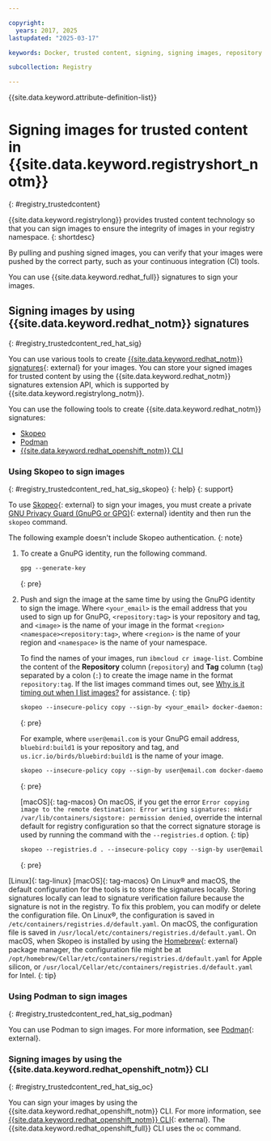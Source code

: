 ```yaml
---

copyright:
  years: 2017, 2025
lastupdated: "2025-03-17"

keywords: Docker, trusted content, signing, signing images, repository keys, trust, revoking trust, signing key, skopeo, podman, Red Hat signatures, sign images, images, signatures, cli

subcollection: Registry

---
```


{{site.data.keyword.attribute-definition-list}}

# Signing images for trusted content in {{site.data.keyword.registryshort_notm}}
{: #registry_trustedcontent}

{{site.data.keyword.registrylong}} provides trusted content technology so that you can sign images to ensure the integrity of images in your registry namespace.
{: shortdesc}

By pulling and pushing signed images, you can verify that your images were pushed by the correct party, such as your continuous integration (CI) tools.

You can use {{site.data.keyword.redhat_full}} signatures to sign your images.

## Signing images by using {{site.data.keyword.redhat_notm}} signatures
{: #registry_trustedcontent_red_hat_sig}

You can use various tools to create [{{site.data.keyword.redhat_notm}} signatures](https://www.redhat.com/en/blog/container-image-signing){: external} for your images. You can store your signed images for trusted content by using the {{site.data.keyword.redhat_notm}} signatures extension API, which is supported by {{site.data.keyword.registrylong_notm}}.

You can use the following tools to create {{site.data.keyword.redhat_notm}} signatures:

- [Skopeo](#registry_trustedcontent_red_hat_sig_skopeo)
- [Podman](#registry_trustedcontent_red_hat_sig_podman)
- [{{site.data.keyword.redhat_openshift_notm}} CLI](#registry_trustedcontent_red_hat_sig_oc)

### Using Skopeo to sign images
{: #registry_trustedcontent_red_hat_sig_skopeo}
{: help}
{: support}

To use [Skopeo](https://github.com/containers/skopeo){: external} to sign your images, you must create a private [GNU Privacy Guard (GnuPG or GPG)](https://gnupg.org/){: external} identity and then run the `skopeo` command.

The following example doesn't include Skopeo authentication.
{: note}

1. To create a GnuPG identity, run the following command.

    ```txt
    gpg --generate-key
    ```
    {: pre}

2. Push and sign the image at the same time by using the GnuPG identity to sign the image. Where `<your_email>` is the email address that you used to sign up for GnuPG, `<repository:tag>` is your repository and tag, and `<image>` is the name of your image in the format `<region><namespace><repository:tag>`, where `<region>` is the name of your region and `<namespace>` is the name of your namespace.

    To find the names of your images, run `ibmcloud cr image-list`. Combine the content of the **Repository** column (`repository`) and **Tag** column (`tag`) separated by a colon (`:`) to create the image name in the format `repository:tag`. If the list images command times out, see [Why is it timing out when I list images?](/docs/Registry?topic=Registry-troubleshoot-image-timeout) for assistance.
    {: tip}

    ```txt
    skopeo --insecure-policy copy --sign-by <your_email> docker-daemon:<repository:tag> docker://<image>
    ```
    {: pre}

    For example, where `user@email.com` is your GnuPG email address, `bluebird:build1` is your repository and tag, and `us.icr.io/birds/bluebird:build1` is the name of your image.

    ```txt
    skopeo --insecure-policy copy --sign-by user@email.com docker-daemon:bluebird:build1 docker://us.icr.io/birds/bluebird:build1
    ```
    {: pre}

    [macOS]{: tag-macos} On macOS, if you get the error `Error copying image to the remote destination: Error writing signatures: mkdir /var/lib/containers/sigstore: permission denied`, override the internal default for registry configuration so that the correct signature storage is used by running the command with the `--registries.d` option.
    {: tip}

    ```txt
    skopeo --registries.d . --insecure-policy copy --sign-by user@email.com docker-daemon:us.icr.io/birds/bluebird:build1 docker://us.icr.io/birds/bluebird:build1
    ```
    {: pre}

[Linux]{: tag-linux} [macOS]{: tag-macos} On Linux&reg; and macOS, the default configuration for the tools is to store the signatures locally. Storing signatures locally can lead to signature verification failure because the signature is not in the registry. To fix this problem, you can modify or delete the configuration file. On Linux&reg;, the configuration is saved in `/etc/containers/registries.d/default.yaml`. On macOS, the configuration file is saved in `/usr/local/etc/containers/registries.d/default.yaml`. On macOS, when Skopeo is installed by using the [Homebrew](https://brew.sh/){: external} package manager, the configuration file might be at `/opt/homebrew/Cellar/etc/containers/registries.d/default.yaml` for Apple silicon, or `/usr/local/Cellar/etc/containers/registries.d/default.yaml` for Intel.
{: tip}

### Using Podman to sign images
{: #registry_trustedcontent_red_hat_sig_podman}

You can use Podman to sign images. For more information, see [Podman](https://podman.io/){: external}.

### Signing images by using the {{site.data.keyword.redhat_openshift_notm}} CLI
{: #registry_trustedcontent_red_hat_sig_oc}

You can sign your images by using the {{site.data.keyword.redhat_openshift_notm}} CLI. For more information, see [{{site.data.keyword.redhat_openshift_notm}} CLI](https://docs.redhat.com/en/documentation/openshift_container_platform/3.11/html/cluster_administration/admin-guide-image-signatures){: external}. The {{site.data.keyword.redhat_openshift_full}} CLI uses the `oc` command.
